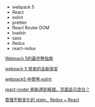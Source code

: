 <!--
 * @Descripttion: 
 * @Author: chelsea.jiang
 * @Date: 2021-01-27 09:41:14
 * @LastEditors: chelsea.jiang
 * @LastEditTime: 2021-03-05 15:23:32
-->
* webpack 5
* React
* eslint
* prettier
* React Router DOM
* loadsh
* sass
* Redux
* react-redux

[Webpack 5的最完整指南](https://my.oschina.net/u/3913691/blog/4899111)

[webpack 5 带来的全新改变](https://my.oschina.net/u/3913691/blog/4924019)

[webpack5 中使用 eslint](https://my.oschina.net/u/3913691/blog/4926204)

[react-router 刷新遇到报错，页面显示空白？](https://my.oschina.net/u/3913691/blog/4967560)

[管理不断变化的 state，Redux + React](https://my.oschina.net/u/3913691/blog/4972343)